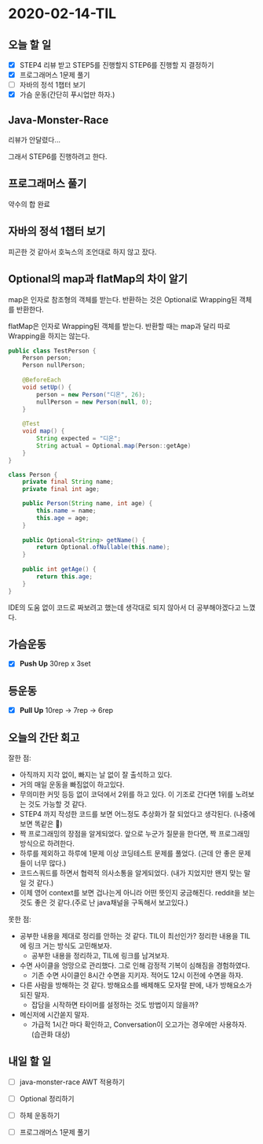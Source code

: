# 2020-02-14-TIL

## 오늘 할 일

- [x] STEP4 리뷰 받고 STEP5를 진행할지 STEP6를 진행할 지 결정하기
- [x] 프로그래머스 1문제 풀기
- [ ] 자바의 정석 1챕터 보기
- [x] 가슴 운동(간단히 푸시업만 하자.)

## Java-Monster-Race

리뷰가 안달렸다...

그래서 STEP6를 진행하려고 한다.

## 프로그래머스 풀기

약수의 합 완료

## 자바의 정석 1챕터 보기

피곤한 것 같아서 호눅스의 조언대로 하지 않고 잤다.

## Optional의 map과 flatMap의 차이 알기

map은 인자로 참조형의 객체를 받는다. 반환하는 것은 Optional로 Wrapping된 객체를 반환한다.

flatMap은 인자로 Wrapping된 객체를 받는다. 반환할 때는 map과 달리 따로 Wrapping을 하지는 않는다.

```java
public class TestPerson {
    Person person;
    Person nullPerson;
      
    @BeforeEach
    void setUp() {
        person = new Person("디온", 26);
        nullPerson = new Person(null, 0);
    }
  
    @Test
    void map() {
        String expected = "디온";
        String actual = Optional.map(Person::getAge)
    }
}

class Person {
    private final String name;
    private final int age;

    public Person(String name, int age) {
        this.name = name;
        this.age = age;
    }
    
    public Optional<String> getName() {
        return Optional.ofNullable(this.name);
    }
    
    public int getAge() {
        return this.age;
    }
}
```

IDE의 도움 없이 코드로 짜보려고 했는데 생각대로 되지 않아서 더 공부해야겠다고 느꼈다.

## 가슴운동

- [x] **Push Up** 30rep x 3set

## 등운동

- [x] **Pull Up** 10rep → 7rep → 6rep

## 오늘의 간단 회고

잘한 점:

- 아직까지 지각 없이, 빠지는 날 없이 잘 출석하고 있다. 
- 거의 매일 운동을 빠짐없이 하고있다.
- 무의미한 커밋 등등 없이 코덕에서 2위를 하고 있다. 이 기조로 간다면 1위를 노려보는 것도 가능할 것 같다.
- STEP4 까지 작성한 코드를 보면 어느정도 추상화가 잘 되었다고 생각된다. (나중에 보면 똑같은 💩)
- 짝 프로그래밍의 장점을 알게되었다. 앞으로 누군가 질문을 한다면, 짝 프로그래밍 방식으로 하려한다.
- 하루를 제외하고 하루에 1문제 이상 코딩테스트 문제를 풀었다. (근데 안 좋은 문제들이 너무 많다.)
- 코드스쿼드를 하면서 협력적 의사소통을 알게되었다. (내가 지었지만 왠지 맞는 말 일 것 같다.)
- 이제 영어 context를 보면 겁나는게 아니라 어떤 뜻인지 궁금해진다. reddit을 보는 것도 좋은 것 같다.(주로 난 java채널을 구독해서 보고있다.)

못한 점:

- 공부한 내용을 제대로 정리를 안하는 것 같다. TIL이 최선인가? 정리한 내용을 TIL에 링크 거는 방식도 고민해보자.
  - 공부한 내용을 정리하고, TIL에 링크를 남겨보자.
- 수면 사이클을 엉망으로 관리했다. 그로 인해 감정적 기복이 심해짐을 경험하였다.
  - 기존 수면 사이클인 8시간 수면을 지키자. 적어도 12시 이전에 수면을 하자.
- 다른 사람을 방해하는 것 같다. 방해요소를 배제해도 모자랄 판에, 내가 방해요소가 되진 말자.
  - 잡담을 시작하면 타이머를 설정하는 것도 방법이지 않을까?
- 메신저에 시간쏟지 말자.
  - 가급적 1시간 마다 확인하고, Conversation이 오고가는 경우에만 사용하자. (습관화 대상)

## 내일 할 일

- [ ] java-monster-race AWT 적용하기
- [ ] Optional 정리하기
- [ ] 하체 운동하기
- [ ] 프로그래머스 1문제 풀기

